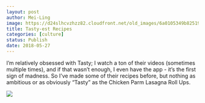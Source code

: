 ```yaml
---
layout: post
author: Mei-Ling
image: https://d24slhcvzhzz82.cloudfront.net/old_images/6a0105349b8251970b0224e038df95200d-800wi.jpg
title: Tasty-est Recipes
categories: [culture]
status: Publish
date: 2018-05-27
---
```



I’m relatively obsessed with Tasty; I watch a ton of their videos (sometimes multiple times), and if that wasn’t enough, I even have the app - it’s the first sign of madness. So I’ve made some of their recipes before, but nothing as ambitious or as obviously “Tasty” as the Chicken Parm Lasagna Roll Ups.


![](https://d24slhcvzhzz82.cloudfront.net/old_images/caltech_as_it_happens/6a0105349b8251970b0224e038df91200d.jpg)
